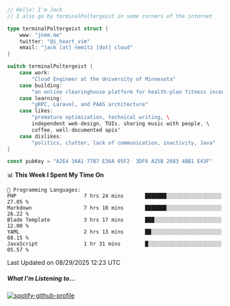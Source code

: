 ```go
// Hello! I'm Jack
// I also go by terminalPoltergeist in some corners of the internet

type terminalPoltergeist struct {
    www: "jnem.me"
    twitter: "@i_heart_vim"
    email: "jack [at] nemitz [dot] cloud"
}

switch terminalPoltergeist {
    case work:
        "Cloud Engineer at the University of Minnesota"
    case building:
        "an online clearinghouse platform for health-plan fitness incentive programs"
    case learning:
        "gRPC, Laravel, and PAAS architecture"
    case likes:
        "premature optimization, technical writing, \
        independent web-design, TUIs, sharing music with people, \
        coffee, well-documented apis"
    case dislikes:
        "politics, clutter, lack of communication, inactivity, Java"
}

const pubKey = "A2E4 3AA1 77B7 E36A 05F2  3DF6 A25B 2683 4BB1 E43F"
```

<!--START_SECTION:waka-->
📊 **This Week I Spent My Time On** 

```text
💬 Programming Languages: 
PHP                      7 hrs 24 mins       ███████░░░░░░░░░░░░░░░░░░   27.05 % 
Markdown                 7 hrs 10 mins       ███████░░░░░░░░░░░░░░░░░░   26.22 % 
Blade Template           3 hrs 17 mins       ███░░░░░░░░░░░░░░░░░░░░░░   12.00 % 
YAML                     2 hrs 13 mins       ██░░░░░░░░░░░░░░░░░░░░░░░   08.15 % 
JavaScript               1 hr 31 mins        █░░░░░░░░░░░░░░░░░░░░░░░░   05.57 % 
```


 Last Updated on 08/29/2025 12:23 UTC
<!--END_SECTION:waka-->

##### What I'm Listening to...

[![spotify-github-profile](https://jnem.me/listening-item?maxAge=2592000)](https://jnem.me/listening)
